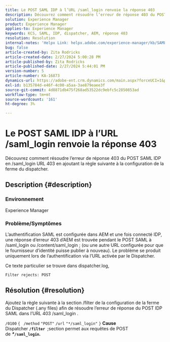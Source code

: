 ```yaml
---
title: Le POST SAML IDP à l’URL /saml_login renvoie la réponse 403
description: Découvrez comment résoudre l’erreur de réponse 403 du POST SAML IDP en /saml_login URL 403.
solution: Experience Manager
product: Experience Manager
applies-to: Experience Manager
keywords: KCS, SAML, IDP, dispatcher, AEM, réponse 403
resolution: Resolution
internal-notes: 'Helpx Link: helpx.adobe.com/experience-manager/kb/SAML-IDP-POST-to-saml-login-url-returns-403-response-AEM-6-x0.html'
bug: false
article-created-by: Zita Rodricks
article-created-date: 2/27/2024 5:00:28 PM
article-published-by: Zita Rodricks
article-published-date: 2/27/2024 5:44:01 PM
version-number: 5
article-number: KA-16873
dynamics-url: https://adobe-ent.crm.dynamics.com/main.aspx?forceUCI=1&pagetype=entityrecord&etn=knowledgearticle&id=83013ab1-91d5-ee11-9079-6045bd006704
exl-id: b135784d-e46f-4c00-a5aa-3ae879eaee3f
source-git-commit: 4d8871db475f268ad53522dc9ebfc5c2850853ad
workflow-type: tm+mt
source-wordcount: '161'
ht-degree: 3%

---
```


# Le POST SAML IDP à l’URL /saml_login renvoie la réponse 403


Découvrez comment résoudre l’erreur de réponse 403 du POST SAML IDP en /saml_login URL 403 en ajoutant la règle suivante à la configuration de la ferme du dispatcher.

## Description {#description}


### Environnement

Experience Manager

### Problème/Symptômes

L’authentification SAML est configurée dans AEM et une fois connecté IDP, une réponse d’erreur 403 d’AEM est trouvée pendant le POST SAML à /saml_login ou /content/saml_login ; (ou une autre URL configurée pour que le fournisseur d’identité puisse publier à nouveau).
Le problème se produit uniquement lors de l’authentification via l’URL activée par le Dispatcher.

Ce texte particulier se trouve dans dispatcher.log,

`Filter rejects: POST`


## Résolution {#resolution}


Ajoutez la règle suivante à la section /filter de la configuration de la ferme du Dispatcher (.any files) afin de résoudre l’erreur de réponse du POST IDP SAML dans l’URL 403 /saml_login .

`/0100` `{ ` `/method` `"POST"` `/url` `"*/saml_login"` `}`
<b>Cause</b>
Dispatcher <b>`/filter `</b>;section permet aux requêtes de POST de <b>*\**`/saml_login`*.</b>*
